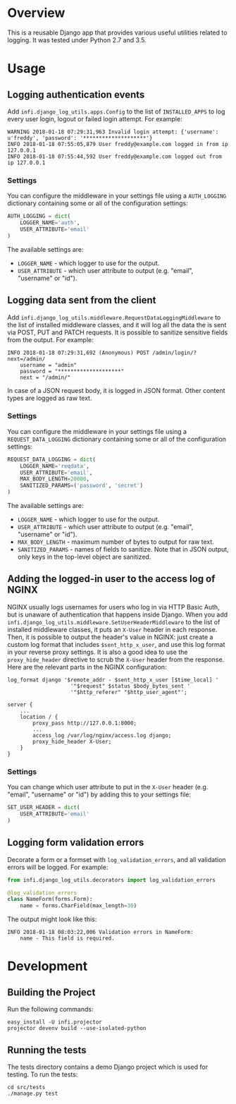 Overview
========
This is a reusable Django app that provides various useful utilities related to logging.
It was tested under Python 2.7 and 3.5.

Usage
=====

## Logging authentication events

Add `infi.django_log_utils.apps.Config` to the list of `INSTALLED_APPS` to log every user login, logout or failed login attempt. For example:
```
WARNING 2018-01-18 07:29:31,963 Invalid login attempt: {'username': u'freddy', 'password': '********************'}
INFO 2018-01-18 07:55:05,879 User freddy@example.com logged in from ip 127.0.0.1
INFO 2018-01-18 07:55:44,592 User freddy@example.com logged out from ip 127.0.0.1
```

### Settings

You can configure the middleware in your settings file using a `AUTH_LOGGING` dictionary containing some or all of the configuration settings:
```python
AUTH_LOGGING = dict(
    LOGGER_NAME='auth',
    USER_ATTRIBUTE='email'
)
```
The available settings are:
- `LOGGER_NAME` - which logger to use for the output.
- `USER_ATTRIBUTE` - which user attribute to output (e.g. "email", "username" or "id").

## Logging data sent from the client

Add `infi.django_log_utils.middleware.RequestDataLoggingMiddleware` to the list of installed middleware classes, and it will log all the data the is sent via POST, PUT and PATCH requests. It is possible to sanitize sensitive fields from the output. For example:
```
INFO 2018-01-18 07:29:31,692 (Anonymous) POST /admin/login/?next=/admin/
    username = "admin"
    password = "********************"
    next = "/admin/"
```
In case of a JSON request body, it is logged in JSON format.  Other content types are logged as raw text.

### Settings

You can configure the middleware in your settings file using a `REQUEST_DATA_LOGGING` dictionary containing some or all of the configuration settings:
```python
REQUEST_DATA_LOGGING = dict(
    LOGGER_NAME='reqdata',
    USER_ATTRIBUTE='email',
    MAX_BODY_LENGTH=20000,
    SANITIZED_PARAMS=('password', 'secret')
)
```
The available settings are:
- `LOGGER_NAME` - which logger to use for the output.
- `USER_ATTRIBUTE` - which user attribute to output (e.g. "email", "username" or "id").
- `MAX_BODY_LENGTH` - maximum number of bytes to output for raw text.
- `SANITIZED_PARAMS` - names of fields to sanitize. Note that in JSON output, only keys in the top-level object are sanitized.

## Adding the logged-in user to the access log of NGINX

NGINX usually logs usernames for users who log in via HTTP Basic Auth, but is unaware of authentication that happens inside Django. When you add `infi.django_log_utils.middleware.SetUserHeaderMiddleware` to the list of installed middleware classes, it puts an `X-User` header in each response. Then, it is possible to output the header's value in NGINX: just create a custom log format that includes `$sent_http_x_user`, and use this log format in your reverse proxy settings. It is also a good idea to use the `proxy_hide_header` directive to scrub the `X-User` header from the response. Here are the relevant parts in the NGINX configuration:
```
log_format django '$remote_addr - $sent_http_x_user [$time_local] '
                    '"$request" $status $body_bytes_sent '
                    '"$http_referer" "$http_user_agent"';

server {
    ...
    location / {
        proxy_pass http://127.0.0.1:8000;
        ...
        access_log /var/log/nginx/access.log django;
        proxy_hide_header X-User;
    }
}
```

### Settings

You can change which user attribute to put in the `X-User` header (e.g. "email", "username" or "id") by adding this to your settings file:
```python
SET_USER_HEADER = dict(
    USER_ATTRIBUTE='email'
)
```

## Logging form validation errors

Decorate a form or a formset with `log_validation_errors`, and all validation errors will be logged. For example:
```python
from infi.django_log_utils.decorators import log_validation_errors

@log_validation_errors
class NameForm(forms.Form):
    name = forms.CharField(max_length=30)
```
The output might look like this:
```
INFO 2018-01-18 08:03:22,006 Validation errors in NameForm:
    name - This field is required.
```

Development
===========

## Building the Project

Run the following commands:

    easy_install -U infi.projector
    projector devenv build --use-isolated-python

## Running the tests

The tests directory contains a demo Django project which is used for testing. To run the tests:

    cd src/tests
    ./manage.py test
